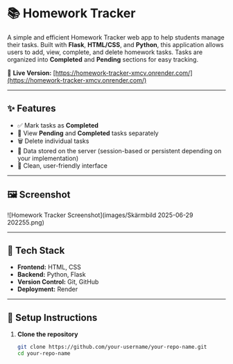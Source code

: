 # 📚 Homework Tracker

A simple and efficient Homework Tracker web app to help students manage their tasks. Built with **Flask**, **HTML/CSS**, and **Python**, this application allows users to add, view, complete, and delete homework tasks. Tasks are organized into **Completed** and **Pending** sections for easy tracking.

🔗 **Live Version:** [https://homework-tracker-xmcv.onrender.com/](https://homework-tracker-xmcv.onrender.com/)

---

## ✨ Features

- ✅ Mark tasks as **Completed**
- 📌 View **Pending** and **Completed** tasks separately
- 🗑️ Delete individual tasks
- 💾 Data stored on the server (session-based or persistent depending on your implementation)
- 📱 Clean, user-friendly interface

---

## 🖼️ Screenshot

<!-- Replace this path with the actual image path when available -->
![Homework Tracker Screenshot](images/Skärmbild 2025-06-29 202255.png)

---

## 🚀 Tech Stack

- **Frontend:** HTML, CSS
- **Backend:** Python, Flask
- **Version Control:** Git, GitHub
- **Deployment:** Render

---

## 🔧 Setup Instructions

1. **Clone the repository**

   ```bash
   git clone https://github.com/your-username/your-repo-name.git
   cd your-repo-name
